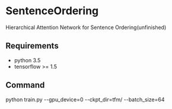 # SentenceOrdering
Hierarchical Attention Network for Sentence Ordering(unfinished)

## Requirements
* python 3.5
* tensorflow >= 1.5

## Command
python train.py --gpu_device=0 --ckpt_dir=tfm/ --batch_size=64
